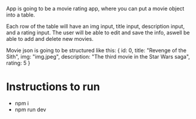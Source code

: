 App is going to be a movie rating app, where you can put a movie object into a table.

Each row of the table will have an img input, title input, description input, and a rating input.
The user will be able to edit and save the info, aswell be able to add and delete new movies.

Movie json is going to be structured like this: 
{
    id: 0,
    title: "Revenge of the Sith",
    img: "img.jpeg",
    description: "The third movie in the Star Wars saga",
    rating: 5
}


# Instructions to run

- npm i
- npm run dev